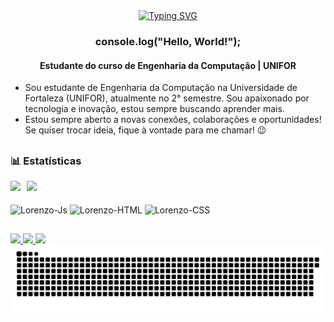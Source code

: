 <div align="center">
  <a href="https://git.io/typing-svg">
    <img src="https://readme-typing-svg.demolab.com?font=Fira+Code&weight=500&size=22&pause=1000&color=FFFF00&center=true&vCenter=true&random=false&width=524&lines=%E2%8A%B9+Sejam+bem+vindos!+%CB%99%E1%B5%95%CB%99+%E2%8A%B9+" alt="Typing SVG">
  </a>
</div>

<h3 align="center">console.log("Hello, World!");</h3>
<h4 align="center">Estudante do curso de Engenharia da Computação | UNIFOR </h4>

- Sou estudante de Engenharia da Computação na Universidade de Fortaleza (UNIFOR), atualmente no 2° semestre. Sou apaixonado por tecnologia e inovação, estou sempre buscando aprender mais. 
- Estou sempre aberto a novas conexões, colaborações e oportunidades! Se quiser trocar ideia, fique à vontade para me chamar! 😉

## 

### 📊 Estatísticas

<div style="display: flex; gap: 10px;">
  <a href="https://github.com/lorenzobetamin">
    <img height="180em" src="https://github-readme-stats.vercel.app/api?username=lorenzobetamin&show_icons=true&theme=dark&include_all_commits=true&count_private=true&rank_icon=github"/>
  </a>
  <a href="https://github.com/lorenzobetamin">
    <img height="180em" src="https://github-readme-stats.vercel.app/api/top-langs/?username=lorenzobetamin&theme=dark&layout=compact&custom_title=Tecnologias&langs_count=9"/>
  </a>
</div>

<div style="display: inline_block"><br>
  <img align="center" alt="Lorenzo-Js" height="30" width="40" src="https://cdn.jsdelivr.net/gh/devicons/devicon@latest/icons/javascript/javascript-plain.svg">
  <img align="center" alt="Lorenzo-HTML" height="30" width="40" src="https://cdn.jsdelivr.net/gh/devicons/devicon@latest/icons/html5/html5-plain.svg">
  <img align="center" alt="Lorenzo-CSS" height="30" width="40" src="https://cdn.jsdelivr.net/gh/devicons/devicon@latest/icons/css3/css3-plain.svg">
</div>

##

<div>
  <a href="https://instagram.com/l.betamin" target="_blank">
    <img src="https://img.shields.io/badge/Instagram-%23E4405F?style=for-the-badge&logo=instagram&logoColor=white">
  </a>
  <a href="mailto:lmbetamin@gmail.com">
    <img src="https://img.shields.io/badge/Gmail-%23D14836?style=for-the-badge&logo=gmail&logoColor=white">
  </a>
  <a href="https://www.linkedin.com/in/lorenzobetamin/" target="_blank">
    <img src="https://img.shields.io/badge/LinkedIn-%230077B5?style=for-the-badge&logo=linkedin&logoColor=white">
  </a>
</div>

<picture align="center">
  <source media="(prefers-color-scheme: dark)" srcset="https://raw.githubusercontent.com/lorenzobetamin/lorenzobetamin/output/github-contribution-grid-snake-dark.svg">
  <source media="(prefers-color-scheme: light)" srcset="https://raw.githubusercontent.com/lorenzobetamin/lorenzobetamin/output/github-contribution-grid-snake-dark.svg">
  <img align="center" alt="github contribution grid snake animation" src="https://raw.githubusercontent.com/lorenzobetamin/lorenzobetamin/output/github-contribution-grid-snake.svg">
</picture>
